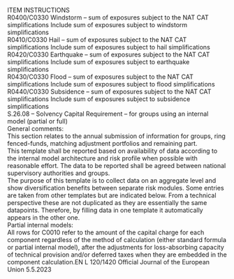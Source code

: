  
ITEM  INSTRUCTIONS  
R0400/C0330  Windstorm – sum of 
exposures subject to the 
NAT CAT simplifications  Include sum of exposures subject to windstorm simplifications  
R0410/C0330  Hail – sum of exposures 
subject to the NAT CAT 
simplifications  Include sum of exposures subject to hail simplifications  
R0420/C0330  Earthquake – sum of 
exposures subject to the 
NAT CAT simplifications  Include sum of exposures subject to earthquake simplifications  
R0430/C0330  Flood – sum of 
exposures subject to the 
NAT CAT simplifications  Include sum of exposures subject to flood simplifications  
R0440/C0330  Subsidence – sum of 
exposures subject to the 
NAT CAT simplifications  Include sum of exposures subject to subsidence simplifications  
S.26.08 – Solvency Capital Requirement – for groups using an internal model (partial or full)  
General comments:  
This section relates to the annual submission of information for groups, ring fenced-funds, matching adjustment 
portfolios and remaining part.  
This template shall be reported based on availability of data according to the internal model architecture and risk profile 
when possible with reasonable effort. The data to be reported shall be agreed between national supervisory authorities 
and groups.  
The purpose of this template is to collect data on an aggregate level and show diversification benefits between separate 
risk modules. Some entries are taken from other templates but are indicated below. From a technical perspective these 
are not duplicated as they are essentially the same datapoints. Therefore, by filling data in one template it automatically 
appears in the other one.  
Partial internal models:  
All rows for C0010 refer to the amount of the capital charge for each component regardless of the method of 
calculation (either standard formula or partial internal model), after the adjustments for loss-absorbing capacity of 
technical provision and/or deferred taxes when they are embedded in the component calculation.EN  L 120/1420 Official Journal of the European Union 5.5.2023